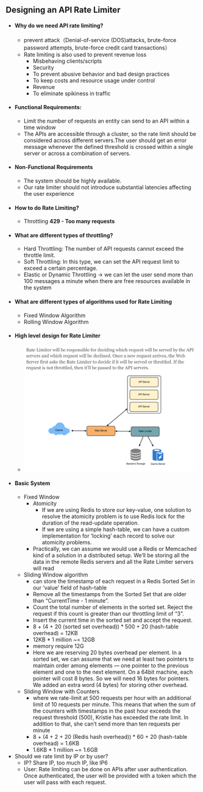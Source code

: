 ## Designing an API Rate Limiter

- #### Why do we need API rate limiting?
  - prevent attack（Denial-of-service (DOS)attacks, brute-force password attempts, brute-force credit card transactions）
  - Rate limiting is also used to prevent revenue loss
    - Misbehaving clients/scripts
    - Security
    - To prevent abusive behavior and bad design practices
    - To keep costs and resource usage under control
    - Revenue
    - To eliminate spikiness in traffic
- ####  Functional Requirements:
  - Limit the number of requests an entity can send to an API within a time window
  - The APIs are accessible through a cluster, so the rate limit should be considered across different servers.The user should get an error message whenever the defined threshold is crossed within a single server or across a combination of servers.
- #### Non-Functional Requirements
  - The system should be highly available. 
  - Our rate limiter should not introduce substantial latencies affecting the user experience
- #### How to do Rate Limiting?
  - Throttling  **429 - Too many requests**
- #### What are different types of throttling?
  - Hard Throttling: The number of API requests cannot exceed the throttle limit.
  - Soft Throttling: In this type, we can set the API request limit to exceed a certain percentage.
  - Elastic or Dynamic Throttling -> we can let the user send more than 100 messages a minute when there are free resources available in the system
- #### What are different types of algorithms used for Rate Limiting
  - Fixed Window Algorithm
  - Rolling Window Algorithm
- #### High level design for Rate Limiter
  - ![Image](./images/ch10-7.png)
- #### Basic System
  - Fixed Window
    - Atomicity
      - If we are using Redis to store our key-value, one solution to resolve the atomicity problem is to use Redis lock for the duration of the read-update operation. 
      - If we are using a simple hash-table, we can have a custom implementation for ‘locking’ each record to solve our atomicity problems. 
    - Practically, we can assume we would use a Redis or Memcached kind of a solution in a distributed setup. We’ll be storing all the data in the remote Redis servers and all the Rate Limiter servers will read
  - Sliding Window algorithm
    - can store the timestamp of each request in a Redis Sorted Set in our ‘value’ field of hash-table
    - Remove all the timestamps from the Sorted Set that are older than “CurrentTime - 1 minute”.
    - Count the total number of elements in the sorted set. Reject the request if this count is greater than our throttling limit of “3”.
    - Insert the current time in the sorted set and accept the request.
    - 8 + (4 + 20 (sorted set overhead)) * 500 + 20 (hash-table overhead) = 12KB
    - 12KB * 1 million ~= 12GB
    - memory require 12G
    - Here we are reserving 20 bytes overhead per element. In a sorted set, we can assume that we need at least two pointers to maintain order among elements — one pointer to the previous element and one to the next element. On a 64bit machine, each pointer will cost 8 bytes. So we will need 16 bytes for pointers. We added an extra word (4 bytes) for storing other overhead.
  - Sliding Window with Counters
    - where we rate-limit at 500 requests per hour with an additional limit of 10 requests per minute. This means that when the sum of the counters with timestamps in the past hour exceeds the request threshold (500), Kristie has exceeded the rate limit. In addition to that, she can’t send more than ten requests per minute
    - 8 + (4 + 2 + 20 (Redis hash overhead)) * 60 + 20 (hash-table overhead) = 1.6KB
    - 1.6KB * 1 million ~= 1.6GB
- Should we rate limit by IP or by user?
  - IP? Share IP, too much IP, like IP6
  - User: Rate limiting can be done on APIs after user authentication. Once authenticated, the user will be provided with a token which the user will pass with each request. 



